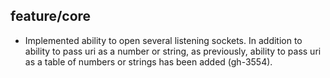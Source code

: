 ## feature/core

* Implemented ability to open several listening sockets.
  In addition to ability to pass uri as a number or string, as
  previously, ability to pass uri as a table of numbers or strings
  has been added (gh-3554).
